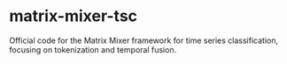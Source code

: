 # matrix-mixer-tsc
Official code for the Matrix Mixer framework for time series classification, focusing on tokenization and temporal fusion.
